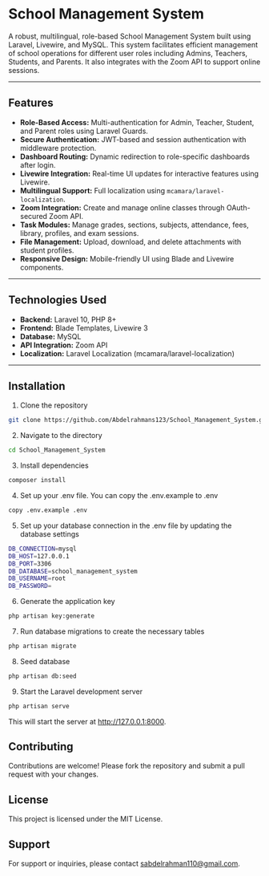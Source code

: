 # School Management System

A robust, multilingual, role-based School Management System built using Laravel, Livewire, and MySQL. This system facilitates efficient management of school operations for different user roles including Admins, Teachers, Students, and Parents. It also integrates with the Zoom API to support online sessions.

---

## Features

- **Role-Based Access:** Multi-authentication for Admin, Teacher, Student, and Parent roles using Laravel Guards.
- **Secure Authentication:** JWT-based and session authentication with middleware protection.
- **Dashboard Routing:** Dynamic redirection to role-specific dashboards after login.
- **Livewire Integration:** Real-time UI updates for interactive features using Livewire.
- **Multilingual Support:** Full localization using `mcamara/laravel-localization`.
- **Zoom Integration:** Create and manage online classes through OAuth-secured Zoom API.
- **Task Modules:** Manage grades, sections, subjects, attendance, fees, library, profiles, and exam sessions.
- **File Management:** Upload, download, and delete attachments with student profiles.
- **Responsive Design:** Mobile-friendly UI using Blade and Livewire components.

---

## Technologies Used

- **Backend:** Laravel 10, PHP 8+
- **Frontend:** Blade Templates, Livewire 3
- **Database:** MySQL
- **API Integration:** Zoom API
- **Localization:** Laravel Localization (mcamara/laravel-localization)

---

## Installation
1. Clone the repository
```bash
git clone https://github.com/Abdelrahmans123/School_Management_System.git
```
2. Navigate to the directory
```bash
cd School_Management_System
```
3. Install dependencies
```bash
composer install
```
4. Set up your .env file. You can copy the .env.example to .env
```bash
copy .env.example .env
```
5. Set up your database connection in the .env file by updating the database settings
```bash
DB_CONNECTION=mysql
DB_HOST=127.0.0.1
DB_PORT=3306
DB_DATABASE=school_management_system
DB_USERNAME=root
DB_PASSWORD=
```
6. Generate the application key
```bash
php artisan key:generate
```
7. Run database migrations to create the necessary tables
```bash
php artisan migrate
```
8. Seed database
```bash
php artisan db:seed
```
9. Start the Laravel development server
```bash
php artisan serve
```
This will start the server at http://127.0.0.1:8000.
## Contributing
Contributions are welcome! Please fork the repository and submit a pull request with your changes.
## License
This project is licensed under the MIT License.
## Support
For support or inquiries, please contact [sabdelrahman110@gmail.com](mailto:sabdelrahman110@gmail.com).

